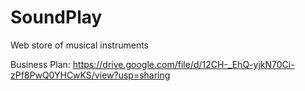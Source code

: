 # SoundPlay
Web store of musical instruments

Business Plan: https://drive.google.com/file/d/12CH-_EhQ-yjkN70Ci-zPf8PwQ0YHCwKS/view?usp=sharing